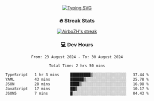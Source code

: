 
<div align="center">
  <a href="https://git.io/typing-svg"><img src="https://readme-typing-svg.demolab.com?font=Fira+Code&size=30&pause=1000&color=33F7F5&center=true&vCenter=true&width=435&lines=Hi+there+%F0%9F%91%8B+I+am+AirboZH+;Welcome+to+my+Github" alt="Typing SVG" /></a>

<h3>🔥 Streak Stats</h3>

<!-- GitHub Readme Streak Stats - https://github.com/DenverCoder1/github-readme-streak-stats -->
<p>
  <a href="https://github.com/DenverCoder1/github-readme-streak-stats">
    <img title="🔥 Get streak stats for your profile at git.io/streak-stats" alt="AirboZH's streak" src="https://streak-stats.demolab.com/?user=AirboZH&theme=monokai-metallian&hide_border=true"/>
  </a>
</p>

<h3>💻 Dev Hours</h3>
<!--START_SECTION:waka-->

```txt
From: 23 August 2024 - To: 30 August 2024

Total Time: 2 hrs 50 mins

TypeScript   1 hr 3 mins     █████████▒░░░░░░░░░░░░░░░   37.44 %
YAML         43 mins         ██████▒░░░░░░░░░░░░░░░░░░   25.78 %
JSON         28 mins         ████▒░░░░░░░░░░░░░░░░░░░░   16.98 %
JavaScript   17 mins         ██▓░░░░░░░░░░░░░░░░░░░░░░   10.17 %
JSON5        7 mins          █░░░░░░░░░░░░░░░░░░░░░░░░   04.43 %
```

<!--END_SECTION:waka-->
</div>  
